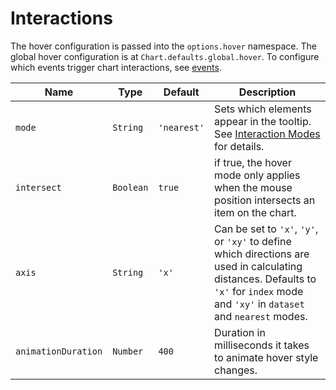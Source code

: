 # Interactions

The hover configuration is passed into the `options.hover` namespace. The global hover configuration is at `Chart.defaults.global.hover`. To configure which events trigger chart interactions, see [events](events.md#events).

| Name | Type | Default | Description
| ---- | ---- | ------- | -----------
| `mode` | `String` | `'nearest'` | Sets which elements appear in the tooltip. See [Interaction Modes](modes.md#interaction-modes) for details.
| `intersect` | `Boolean` | `true` | if true, the hover mode only applies when the mouse position intersects an item on the chart.
| `axis` | `String` | `'x'` | Can be set to `'x'`, `'y'`, or `'xy'` to define which directions are used in calculating distances. Defaults to `'x'` for `index` mode and `'xy'` in `dataset` and `nearest` modes.
| `animationDuration` | `Number` | `400` | Duration in milliseconds it takes to animate hover style changes.